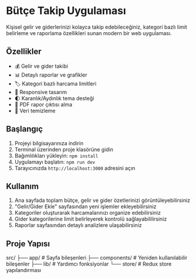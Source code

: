 # Bütçe Takip Uygulaması

Kişisel gelir ve giderlerinizi kolayca takip edebileceğiniz, kategori bazlı limit belirleme ve raporlama özellikleri sunan modern bir web uygulaması.

## Özellikler

- 💰 Gelir ve gider takibi
- 📊 Detaylı raporlar ve grafikler
- 🏷️ Kategori bazlı harcama limitleri
- 📱 Responsive tasarım
- 🌓 Karanlık/Aydınlık tema desteği
- 📄 PDF rapor çıktısı alma
- 🧹 Veri temizleme

## Başlangıç

1. Projeyi bilgisayarınıza indirin
2. Terminal üzerinden proje klasörüne gidin
3. Bağımlılıkları yükleyin: `npm install`
4. Uygulamayı başlatın: `npm run dev`
5. Tarayıcınızda `http://localhost:3000` adresini açın

## Kullanım

1. Ana sayfada toplam bütçe, gelir ve gider özetlerinizi görüntüleyebilirsiniz
2. "Gelir/Gider Ekle" sayfasından yeni işlemler ekleyebilirsiniz
3. Kategoriler oluşturarak harcamalarınızı organize edebilirsiniz
4. Gider kategorilerine limit belirleyerek kontrolü sağlayabililirsiniz
5. Raporlar sayfasından detaylı analizlere ulaşabilirsiniz

## Proje Yapısı

src/
├── app/ # Sayfa bileşenleri
├── components/ # Yeniden kullanılabilir bileşenler
├── lib/ # Yardımcı fonksiyonlar
└── store/ # Redux store yapılandırması

